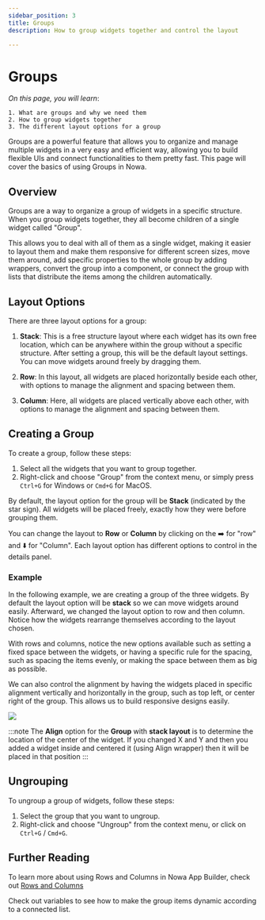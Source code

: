 ```yaml
---
sidebar_position: 3
title: Groups
description: How to group widgets together and control the layout

---
```


# Groups

*On this page, you will learn*:

```
1. What are groups and why we need them
2. How to group widgets together 
3. The different layout options for a group
```

Groups are a powerful feature that allows you to organize and manage multiple widgets in a very easy and efficient way, allowing you to build flexible UIs and connect functionalities to them pretty fast. This page will cover the basics of using Groups in Nowa.

## Overview

Groups are a way to organize a group of widgets in a specific structure. When you group widgets together, they all become children of a single widget called "Group". 

This allows you to deal with all of them as a single widget, making it easier to layout them and make them responsive for different screen sizes, move them around, add specific properties to the whole group by adding wrappers, convert the group into a component, or connect the group with lists that distribute the items among the children automatically.

## Layout Options

There are three layout options for a group:

1.  **Stack**: This is a free structure layout where each widget has its own free location, which can be anywhere within the group without a specific structure. After setting a group, this will be the default layout settings. You can move widgets around freely by dragging them.

2.  **Row**: In this layout, all widgets are placed horizontally beside each other, with options to manage the alignment and spacing between them.

3.  **Column**: Here, all widgets are placed vertically above each other, with options to manage the alignment and spacing between them.

## Creating a Group

To create a group, follow these steps:

1.  Select all the widgets that you want to group together.
2.  Right-click and choose "Group" from the context menu, or simply press `Ctrl+G` for Windows or `Cmd+G` for MacOS.

By default, the layout option for the group will be **Stack** (indicated by the star sign). All widgets will be placed freely, exactly how they were before grouping them. 

You can change the layout to **Row** or **Column** by clicking on the ➡️ for "row" and ⬇️ for "Column". Each layout option has different options to control in the details panel.

### Example
In the following example, we are creating a group of the three widgets. By default the layout option will be **stack** so we can move widgets around easily. Afterward, we changed the layout option to row and then column. Notice how the widgets rearrange themselves according to the layout chosen.

With rows and columns, notice the new options available such as setting a fixed space between the widgets, or having a specific rule for the spacing, such as spacing the items evenly, or making the space between them as big as possible.

We can also control the alignment by having the widgets placed in specific alignment vertically and horizontally in the group, such as top left, or center right of the group. This allows us to build responsive designs easily.

![](./img/create_group.gif)

:::note
The **Align** option for the **Group** with **stack layout** is to determine the location of the center of the widget. If you changed X and Y and then you added a widget inside and centered it (using Align wrapper) then it will be placed in that position 
:::


## Ungrouping

To ungroup a group of widgets, follow these steps:

1.  Select the group that you want to ungroup.
2.  Right-click and choose "Ungroup" from the context menu, or click on `Ctrl+G` / `Cmd+G`.

## Further Reading

To learn more about using Rows and Columns in Nowa App Builder, check out [Rows and Columns](./rows_and_columns.md)

Check out variables to see how to make the group items dynamic according to a connected list.

